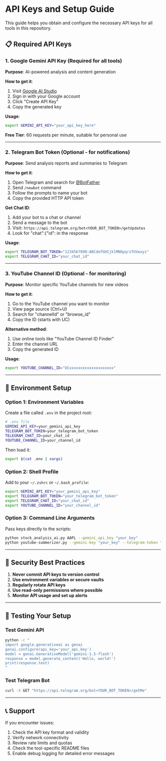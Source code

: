 # API Keys and Setup Guide

This guide helps you obtain and configure the necessary API keys for all tools in this repository.

## 📋 Required API Keys

### 1. Google Gemini API Key (Required for all tools)
**Purpose**: AI-powered analysis and content generation

**How to get it**:
1. Visit [Google AI Studio](https://makersuite.google.com/app/apikey)
2. Sign in with your Google account
3. Click "Create API Key"
4. Copy the generated key

**Usage**:
```bash
export GEMINI_API_KEY="your_api_key_here"
```

**Free Tier**: 60 requests per minute, suitable for personal use

---

### 2. Telegram Bot Token (Optional - for notifications)
**Purpose**: Send analysis reports and summaries to Telegram

**How to get it**:
1. Open Telegram and search for [@BotFather](https://t.me/botfather)
2. Send `/newbot` command
3. Follow the prompts to name your bot
4. Copy the provided HTTP API token

**Get Chat ID**:
1. Add your bot to a chat or channel
2. Send a message to the bot
3. Visit: `https://api.telegram.org/bot<YOUR_BOT_TOKEN>/getUpdates`
4. Look for "chat":{"id": in the response

**Usage**:
```bash
export TELEGRAM_BOT_TOKEN="1234567890:ABCdefGHIjklMNOpqrsTUVwxyz"
export TELEGRAM_CHAT_ID="your_chat_id"
```

---

### 3. YouTube Channel ID (Optional - for monitoring)
**Purpose**: Monitor specific YouTube channels for new videos

**How to get it**:
1. Go to the YouTube channel you want to monitor
2. View page source (Ctrl+U)
3. Search for "channelId" or "browse_id"
4. Copy the ID (starts with UC)

**Alternative method**:
1. Use online tools like "YouTube Channel ID Finder"
2. Enter the channel URL
3. Copy the generated ID

**Usage**:
```bash
export YOUTUBE_CHANNEL_ID="UCxxxxxxxxxxxxxxxxxxxx"
```

---

## 🔧 Environment Setup

### Option 1: Environment Variables
Create a file called `.env` in the project root:
```bash
# .env file
GEMINI_API_KEY=your_gemini_api_key
TELEGRAM_BOT_TOKEN=your_telegram_bot_token
TELEGRAM_CHAT_ID=your_chat_id
YOUTUBE_CHANNEL_ID=your_channel_id
```

Then load it:
```bash
export $(cat .env | xargs)
```

### Option 2: Shell Profile
Add to your `~/.zshrc` or `~/.bash_profile`:
```bash
export GEMINI_API_KEY="your_gemini_api_key"
export TELEGRAM_BOT_TOKEN="your_telegram_bot_token"
export TELEGRAM_CHAT_ID="your_chat_id"
export YOUTUBE_CHANNEL_ID="your_channel_id"
```

### Option 3: Command Line Arguments
Pass keys directly to the scripts:
```bash
python stock_analysis_ai.py AAPL --gemini_api_key "your_key"
python youtube-summerizer.py --gemini-key "your_key" --telegram-token "bot_token"
```

---

## 🔐 Security Best Practices

1. **Never commit API keys to version control**
2. **Use environment variables or secure vaults**
3. **Regularly rotate API keys**
4. **Use read-only permissions where possible**
5. **Monitor API usage and set up alerts**

---

## 🧪 Testing Your Setup

### Test Gemini API
```bash
python -c "
import google.generativeai as genai
genai.configure(api_key='your_api_key')
model = genai.GenerativeModel('gemini-1.5-flash')
response = model.generate_content('Hello, world!')
print(response.text)
"
```

### Test Telegram Bot
```bash
curl -X GET "https://api.telegram.org/bot<YOUR_BOT_TOKEN>/getMe"
```

---

## 📞 Support

If you encounter issues:
1. Check the API key format and validity
2. Verify network connectivity
3. Review rate limits and quotas
4. Check the tool-specific README files
5. Enable debug logging for detailed error messages
